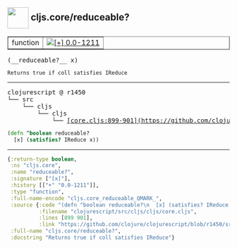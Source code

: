 ## <img width="48px" valign="middle" src="http://i.imgur.com/Hi20huC.png"> cljs.core/reduceable?

 <table border="1">
<tr>
<td>function</td>
<td><a href="https://github.com/cljsinfo/api-refs/tree/0.0-1211"><img valign="middle" alt="[+] 0.0-1211" src="https://img.shields.io/badge/+-0.0--1211-lightgrey.svg"></a> </td>
</tr>
</table>

 <samp>
(__reduceable?__ x)<br>
</samp>

```
Returns true if coll satisfies IReduce
```

---

 <pre>
clojurescript @ r1450
└── src
    └── cljs
        └── cljs
            └── <ins>[core.cljs:899-901](https://github.com/clojure/clojurescript/blob/r1450/src/cljs/cljs/core.cljs#L899-L901)</ins>
</pre>

```clj
(defn ^boolean reduceable?
  [x] (satisfies? IReduce x))
```


---

```clj
{:return-type boolean,
 :ns "cljs.core",
 :name "reduceable?",
 :signature ["[x]"],
 :history [["+" "0.0-1211"]],
 :type "function",
 :full-name-encode "cljs.core_reduceable_QMARK_",
 :source {:code "(defn ^boolean reduceable?\n  [x] (satisfies? IReduce x))",
          :filename "clojurescript/src/cljs/cljs/core.cljs",
          :lines [899 901],
          :link "https://github.com/clojure/clojurescript/blob/r1450/src/cljs/cljs/core.cljs#L899-L901"},
 :full-name "cljs.core/reduceable?",
 :docstring "Returns true if coll satisfies IReduce"}

```
